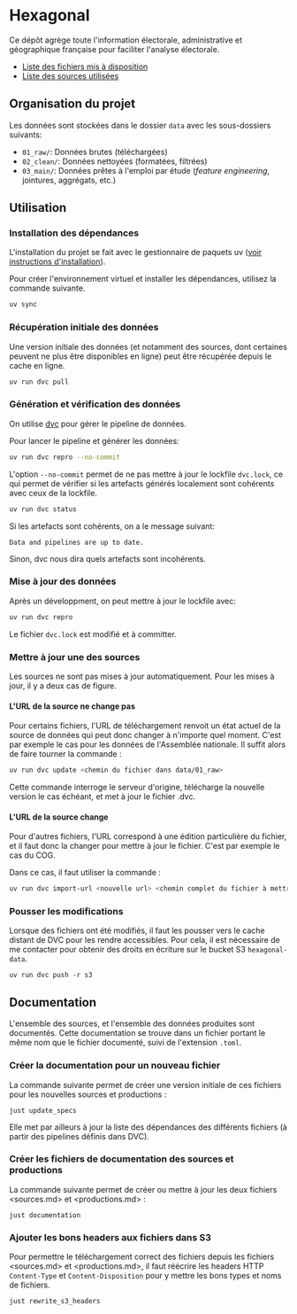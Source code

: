 # Hexagonal

Ce dépôt agrège toute l'information électorale, administrative et géographique
française pour faciliter l'analyse électorale.

- [Liste des fichiers mis à disposition](productions.md)
- [Liste des sources utilisées](sources.md)

## Organisation du projet

Les données sont stockées dans le dossier `data` avec les sous-dossiers suivants:

- `01_raw/`: Données brutes (téléchargées)
- `02_clean/`: Données nettoyées (formatées, filtrées)
- `03_main/`: Données prêtes à l'emploi par étude (_feature engineering_, jointures,
  aggrégats, etc.)

## Utilisation

### Installation des dépendances

L'installation du projet se fait avec le gestionnaire de paquets
uv ([voir instructions d'installation](https://docs.astral.sh/uv/getting-started/installation/)).

Pour créer l'environnement virtuel et installer les dépendances, utilisez la commande
suivante.

```bash
uv sync
```

### Récupération initiale des données

Une version initiale des données (et notamment des sources, dont certaines peuvent ne
plus être disponibles en ligne) peut être récupérée depuis le cache en ligne.

```bash
uv run dvc pull
```

### Génération et vérification des données

On utilise [dvc](https://dvc.org/) pour gérer le pipeline de données.

Pour lancer le pipeline et générer les données:

```bash
uv run dvc repro --no-commit
```

L'option `--no-commit` permet de ne pas mettre à jour le lockfile `dvc.lock`, ce
qui permet de vérifier si les artefacts générés localement sont
cohérents avec ceux de la lockfile.

```bash
uv run dvc status
````

Si les artefacts sont cohérents, on a le message suivant:

```
Data and pipelines are up to date.
```

Sinon, dvc nous dira quels artefacts sont incohérents.

### Mise à jour des données

Après un développment, on peut mettre à jour le lockfile avec:

```bash
uv run dvc repro
```

Le fichier `dvc.lock` est modifié et à committer.

### Mettre à jour une des sources

Les sources ne sont pas mises à jour automatiquement. Pour les mises à jour, il y a deux
cas de figure.

#### L'URL de la source ne change pas

Pour certains fichiers, l'URL de téléchargement renvoit un état actuel de la source de
données qui peut donc changer à n'importe quel moment. C'est par exemple le cas pour les
données de l'Assemblée nationale. Il suffit alors de faire tourner la commande :

```bash
uv run dvc update <chemin du fichier dans data/01_raw> 
```

Cette commande interroge le serveur d'origine, télécharge la nouvelle version le cas
échéant, et met à jour le fichier .dvc.

#### L'URL de la source change

Pour d'autres fichiers, l'URL correspond à une édition particulière du fichier, et il
faut donc la changer pour mettre à jour le fichier. C'est par exemple le cas du COG.

Dans ce cas, il faut utiliser la commande :

```bash
uv run dvc import-url <nouvelle url> <chemin complet du fichier à mettre à jour>
```

### Pousser les modifications

Lorsque des fichiers ont été modifiés, il faut les pousser vers le cache distant de DVC
pour les rendre accessibles. Pour cela, il est nécessaire de me contacter pour obtenir
des droits en écriture sur le bucket S3 `hexagonal-data`.

```shell
uv run dvc push -r s3
```

## Documentation

L'ensemble des sources, et l'ensemble des données produites sont documentés. Cette
documentation se trouve dans un fichier portant le même nom que le fichier documenté,
suivi de l'extension `.toml`.

### Créer la documentation pour un nouveau fichier

La commande suivante permet de créer une version initiale de ces fichiers pour les
nouvelles sources et productions :

```shell
just update_specs
```

Elle met par ailleurs à jour la liste des dépendances des différents fichiers (à partir
des pipelines définis dans DVC).

### Créer les fichiers de documentation des sources et productions

La commande suivante permet de créer ou mettre à jour les deux fichiers <sources.md>
et <productions.md> :

```shell
just documentation
```

### Ajouter les bons headers aux fichiers dans S3

Pour permettre le téléchargement correct des fichiers depuis les fichiers <sources.md>
et <productions.md>, il faut réécrire les headers HTTP `Content-Type` et
`Content-Disposition` pour y mettre les bons types et noms de fichiers.

```shell
just rewrite_s3_headers
```